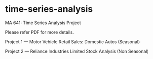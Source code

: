 # time-series-analysis
 MA 641: Time Series Analysis Project
 
Please refer PDF for more details.

Project 1 — Motor Vehicle Retail Sales: Domestic Autos (Seasonal)

Project 2 — Reliance Industries Limited Stock Analysis (Non Seasonal)

